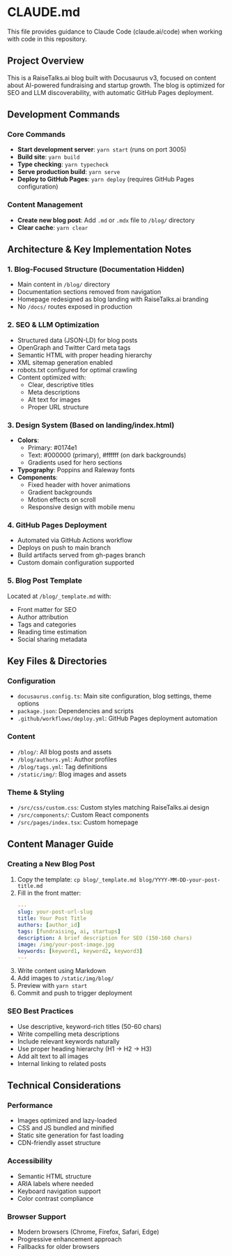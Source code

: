 # CLAUDE.md

This file provides guidance to Claude Code (claude.ai/code) when working with code in this repository.

## Project Overview

This is a RaiseTalks.ai blog built with Docusaurus v3, focused on content about AI-powered fundraising and startup growth. The blog is optimized for SEO and LLM discoverability, with automatic GitHub Pages deployment.

## Development Commands

### Core Commands
- **Start development server**: `yarn start` (runs on port 3005)
- **Build site**: `yarn build`
- **Type checking**: `yarn typecheck`
- **Serve production build**: `yarn serve`
- **Deploy to GitHub Pages**: `yarn deploy` (requires GitHub Pages configuration)

### Content Management
- **Create new blog post**: Add `.md` or `.mdx` file to `/blog/` directory
- **Clear cache**: `yarn clear`

## Architecture & Key Implementation Notes

### 1. Blog-Focused Structure (Documentation Hidden)
- Main content in `/blog/` directory
- Documentation sections removed from navigation
- Homepage redesigned as blog landing with RaiseTalks.ai branding
- No `/docs/` routes exposed in production

### 2. SEO & LLM Optimization
- Structured data (JSON-LD) for blog posts
- OpenGraph and Twitter Card meta tags
- Semantic HTML with proper heading hierarchy
- XML sitemap generation enabled
- robots.txt configured for optimal crawling
- Content optimized with:
  - Clear, descriptive titles
  - Meta descriptions
  - Alt text for images
  - Proper URL structure

### 3. Design System (Based on landing/index.html)
- **Colors**: 
  - Primary: #0174e1
  - Text: #000000 (primary), #ffffff (on dark backgrounds)
  - Gradients used for hero sections
- **Typography**: Poppins and Raleway fonts
- **Components**: 
  - Fixed header with hover animations
  - Gradient backgrounds
  - Motion effects on scroll
  - Responsive design with mobile menu

### 4. GitHub Pages Deployment
- Automated via GitHub Actions workflow
- Deploys on push to main branch
- Build artifacts served from gh-pages branch
- Custom domain configuration supported

### 5. Blog Post Template
Located at `/blog/_template.md` with:
- Front matter for SEO
- Author attribution
- Tags and categories
- Reading time estimation
- Social sharing metadata

## Key Files & Directories

### Configuration
- `docusaurus.config.ts`: Main site configuration, blog settings, theme options
- `package.json`: Dependencies and scripts
- `.github/workflows/deploy.yml`: GitHub Pages deployment automation

### Content
- `/blog/`: All blog posts and assets
- `/blog/authors.yml`: Author profiles
- `/blog/tags.yml`: Tag definitions
- `/static/img/`: Blog images and assets

### Theme & Styling
- `/src/css/custom.css`: Custom styles matching RaiseTalks.ai design
- `/src/components/`: Custom React components
- `/src/pages/index.tsx`: Custom homepage

## Content Manager Guide

### Creating a New Blog Post

1. Copy the template: `cp blog/_template.md blog/YYYY-MM-DD-your-post-title.md`
2. Fill in the front matter:
   ```yaml
   ---
   slug: your-post-url-slug
   title: Your Post Title
   authors: [author_id]
   tags: [fundraising, ai, startups]
   description: A brief description for SEO (150-160 chars)
   image: /img/your-post-image.jpg
   keywords: [keyword1, keyword2, keyword3]
   ---
   ```
3. Write content using Markdown
4. Add images to `/static/img/blog/`
5. Preview with `yarn start`
6. Commit and push to trigger deployment

### SEO Best Practices
- Use descriptive, keyword-rich titles (50-60 chars)
- Write compelling meta descriptions
- Include relevant keywords naturally
- Use proper heading hierarchy (H1 → H2 → H3)
- Add alt text to all images
- Internal linking to related posts

## Technical Considerations

### Performance
- Images optimized and lazy-loaded
- CSS and JS bundled and minified
- Static site generation for fast loading
- CDN-friendly asset structure

### Accessibility
- Semantic HTML structure
- ARIA labels where needed
- Keyboard navigation support
- Color contrast compliance

### Browser Support
- Modern browsers (Chrome, Firefox, Safari, Edge)
- Progressive enhancement approach
- Fallbacks for older browsers
